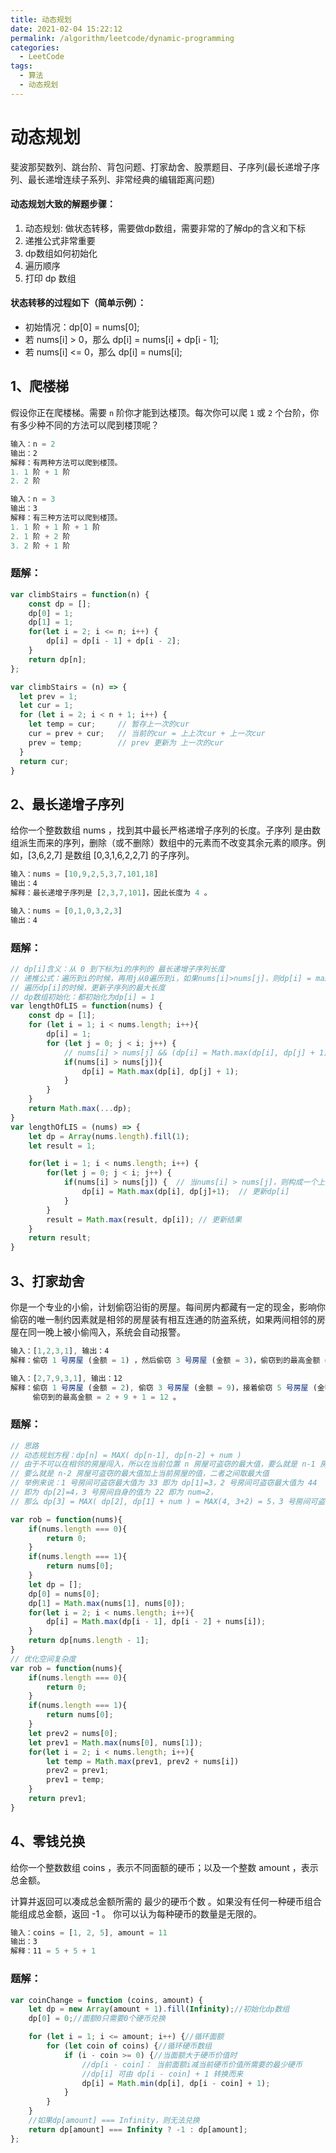 ```yaml
---
title: 动态规划
date: 2021-02-04 15:22:12
permalink: /algorithm/leetcode/dynamic-programming
categories:
  - LeetCode
tags:
  - 算法
  - 动态规划
---
```

# 动态规划

斐波那契数列、跳台阶、背包问题、打家劫舍、股票题目、子序列(最长递增子序列、最长递增连续子系列、非常经典的编辑距离问题)

#### 动态规划大致的解题步骤：

1. 动态规划: 做状态转移，需要做dp数组，需要非常的了解dp的含义和下标
2. 递推公式非常重要
3. dp数组如何初始化
4. 遍历顺序
5. 打印 dp 数组

#### 状态转移的过程如下（简单示例）：

* 初始情况：dp[0] = nums[0];
* 若 nums[i] > 0，那么 dp[i] = nums[i] + dp[i - 1];
* 若 nums[i] <= 0，那么 dp[i] = nums[i];

## 1、爬楼梯

假设你正在爬楼梯。需要 `n` 阶你才能到达楼顶。每次你可以爬 `1` 或 `2` 个台阶，你有多少种不同的方法可以爬到楼顶呢？

```javascript
输入：n = 2
输出：2
解释：有两种方法可以爬到楼顶。
1. 1 阶 + 1 阶
2. 2 阶

输入：n = 3
输出：3
解释：有三种方法可以爬到楼顶。
1. 1 阶 + 1 阶 + 1 阶
2. 1 阶 + 2 阶
3. 2 阶 + 1 阶
```

### 题解：

```javascript
var climbStairs = function(n) {
    const dp = [];
    dp[0] = 1;
    dp[1] = 1;
    for(let i = 2; i <= n; i++) {
        dp[i] = dp[i - 1] + dp[i - 2];
    }
    return dp[n];
};

var climbStairs = (n) => {
  let prev = 1;
  let cur = 1;
  for (let i = 2; i < n + 1; i++) {
    let temp = cur;     // 暂存上一次的cur
    cur = prev + cur;   // 当前的cur = 上上次cur + 上一次cur
    prev = temp;        // prev 更新为 上一次的cur
  }
  return cur;
}
```

## 2、最长递增子序列

给你一个整数数组 nums ，找到其中最长严格递增子序列的长度。子序列 是由数组派生而来的序列，删除（或不删除）数组中的元素而不改变其余元素的顺序。例如，[3,6,2,7] 是数组 [0,3,1,6,2,2,7] 的子序列。

```javascript
输入：nums = [10,9,2,5,3,7,101,18]
输出：4
解释：最长递增子序列是 [2,3,7,101]，因此长度为 4 。

输入：nums = [0,1,0,3,2,3]
输出：4
```

### 题解：

```javascript
// dp[i]含义：从 0 到下标为i的序列的 最长递增子序列长度
// 递推公式：遍历到i的时候，再用j从0遍历到i，如果nums[i]>nums[j]，则dp[i] = max(dp[i], dp[j] + 1)
// 遍历dp[i]的时候，更新子序列的最大长度
// dp数组初始化：都初始化为dp[i] = 1
var lengthOfLIS = function(nums) {
    const dp = [1];
    for (let i = 1; i < nums.length; i++){
        dp[i] = 1;
        for (let j = 0; j < i; j++) {
            // nums[i] > nums[j] && (dp[i] = Math.max(dp[i], dp[j] + 1));
            if(nums[i] > nums[j]){
                dp[i] = Math.max(dp[i], dp[j] + 1);
            }
        }
    }
    return Math.max(...dp);
}
var lengthOfLIS = (nums) => {
    let dp = Array(nums.length).fill(1);
    let result = 1;

    for(let i = 1; i < nums.length; i++) {
        for(let j = 0; j < i; j++) {
            if(nums[i] > nums[j]) {  // 当nums[i] > nums[j]，则构成一个上升对
                dp[i] = Math.max(dp[i], dp[j]+1);  // 更新dp[i]
            }
        }
        result = Math.max(result, dp[i]); // 更新结果
    }
    return result;
}
```

## 3、打家劫舍

你是一个专业的小偷，计划偷窃沿街的房屋。每间房内都藏有一定的现金，影响你偷窃的唯一制约因素就是相邻的房屋装有相互连通的防盗系统，如果两间相邻的房屋在同一晚上被小偷闯入，系统会自动报警。

```javascript
输入：[1,2,3,1], 输出：4
解释：偷窃 1 号房屋 (金额 = 1) ，然后偷窃 3 号房屋 (金额 = 3)，偷窃到的最高金额 = 1 + 3 = 4 。

输入：[2,7,9,3,1], 输出：12
解释：偷窃 1 号房屋 (金额 = 2), 偷窃 3 号房屋 (金额 = 9)，接着偷窃 5 号房屋 (金额 = 1)。
     偷窃到的最高金额 = 2 + 9 + 1 = 12 。
```

### 题解：

```javascript
// 思路
// 动态规划方程：dp[n] = MAX( dp[n-1], dp[n-2] + num )
// 由于不可以在相邻的房屋闯入，所以在当前位置 n 房屋可盗窃的最大值，要么就是 n-1 房屋可盗窃的最大值，
// 要么就是 n-2 房屋可盗窃的最大值加上当前房屋的值，二者之间取最大值
// 举例来说：1 号房间可盗窃最大值为 33 即为 dp[1]=3，2 号房间可盗窃最大值为 44 
// 即为 dp[2]=4，3 号房间自身的值为 22 即为 num=2，
// 那么 dp[3] = MAX( dp[2], dp[1] + num ) = MAX(4, 3+2) = 5，3 号房间可盗窃最大值为 55

var rob = function(nums){
    if(nums.length === 0){
        return 0;
    }
    if(nums.length === 1){
        return nums[0];
    }
    let dp = [];
    dp[0] = nums[0];
    dp[1] = Math.max(nums[1], nums[0]);
    for(let i = 2; i < nums.length; i++){
        dp[i] = Math.max(dp[i - 1], dp[i - 2] + nums[i]);
    }
    return dp[nums.length - 1];
}
// 优化空间复杂度
var rob = function(nums){
    if(nums.length === 0){
        return 0;
    }
    if(nums.length === 1){
        return nums[0];
    }
    let prev2 = nums[0];
    let prev1 = Math.max(nums[0], nums[1]);
    for(let i = 2; i < nums.length; i++){
        let temp = Math.max(prev1, prev2 + nums[i])
        prev2 = prev1;
        prev1 = temp;
    }
    return prev1;
}
```

## 4、零钱兑换

给你一个整数数组 coins ，表示不同面额的硬币；以及一个整数 amount ，表示总金额。

计算并返回可以凑成总金额所需的 最少的硬币个数 。如果没有任何一种硬币组合能组成总金额，返回 -1 。
你可以认为每种硬币的数量是无限的。

```javascript
输入：coins = [1, 2, 5], amount = 11
输出：3 
解释：11 = 5 + 5 + 1
```

### 题解：

```javascript
var coinChange = function (coins, amount) {
    let dp = new Array(amount + 1).fill(Infinity);//初始化dp数组
    dp[0] = 0;//面额0只需要0个硬币兑换

    for (let i = 1; i <= amount; i++) {//循环面额
        for (let coin of coins) {//循环硬币数组
            if (i - coin >= 0) {//当面额大于硬币价值时
                //dp[i - coin]： 当前面额i减当前硬币价值所需要的最少硬币
                //dp[i] 可由 dp[i - coin] + 1 转换而来
                dp[i] = Math.min(dp[i], dp[i - coin] + 1);
            }
        }
    }
    //如果dp[amount] === Infinity，则无法兑换
    return dp[amount] === Infinity ? -1 : dp[amount];
};
```
